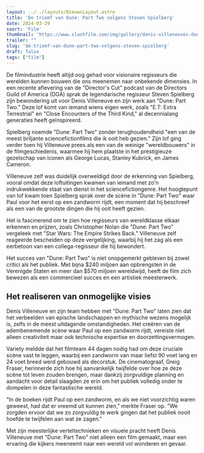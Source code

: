 ```yaml
---
layout: ../../layouts/NieuwsLayout.astro
title: 'De triomf van Dune: Part Two volgens Steven Spielberg'
date: 2024-03-29
soort: 'Film'
thumbnail: 'https://www.slashfilm.com/img/gallery/denis-villeneuves-dune-2-was-praised-by-one-of-the-best-directors-of-all-time/intro-1711562874.webp'
trailer: ""
slug: 'de-triomf-van-dune-part-two-volgens-steven-spielberg'
draft: false
tags: ["film"]
---
```



De filmindustrie heeft altijd oog gehad voor visionaire regisseurs die werelden kunnen bouwen die ons meenemen naar onbekende dimensies. In een recente aflevering van de "Director's Cut" podcast van de Directors Guild of America (DGA) sprak de legendarische regisseur Steven Spielberg zijn bewondering uit voor Denis Villeneuve en zijn werk aan "Dune: Part Two." Deze lof komt van iemand wiens eigen werk, zoals "E.T: Extra Terrestrial" en "Close Encounters of the Third Kind," al decennialang generaties heeft geïnspireerd.

Spielberg noemde "Dune: Part Two" zonder terughoudendheid "een van de meest briljante sciencefictionfilms die ik ooit heb gezien." Zijn lof ging verder toen hij Villeneuve prees als een van de weinige "wereldbouwers" in de filmgeschiedenis, waarmee hij hem plaatste in het prestigieuze gezelschap van iconen als George Lucas, Stanley Kubrick, en James Cameron.

Villeneuve zelf was duidelijk overweldigd door de erkenning van Spielberg, vooral omdat deze loftuitingen kwamen van iemand met zo'n indrukwekkende staat van dienst in het sciencefictiongenre. Het hoogtepunt van lof kwam toen Spielberg sprak over de scène in "Dune: Part Two" waar Paul voor het eerst op een zandworm rijdt, een moment dat hij beschreef als een van de grootste dingen die hij ooit heeft gezien.

Het is fascinerend om te zien hoe regisseurs van wereldklasse elkaar erkennen en prijzen, zoals Christopher Nolan die "Dune: Part Two" vergeleek met "Star Wars: The Empire Strikes Back." Villeneuve zelf reageerde bescheiden op deze vergelijking, waarbij hij het zag als een eerbetoon van een collega-regisseur die hij bewondert.

Het succes van "Dune: Part Two" is niet onopgemerkt gebleven bij zowel critici als het publiek. Met bijna $240 miljoen aan opbrengsten in de Verenigde Staten en meer dan $570 miljoen wereldwijd, heeft de film zich bewezen als een commercieel succes en een artistiek meesterwerk.

## Het realiseren van onmogelijke visies

Denis Villeneuve en zijn team hebben met "Dune: Part Two" laten zien dat het verbeelden van epische landschappen en mythische wezens mogelijk is, zelfs in de meest uitdagende omstandigheden. Het creëren van de adembenemende scène waar Paul op een zandworm rijdt, vereiste niet alleen creativiteit maar ook technische expertise en doorzettingsvermogen.

Variety meldde dat het filmteam 44 dagen nodig had om deze cruciale scène vast te leggen, waarbij een zandworm van maar liefst 90 voet lang en 24 voet breed werd gebouwd als decorstuk. De cinematograaf, Greig Fraser, herinnerde zich hoe hij aanvankelijk twijfelde over hoe ze deze scène tot leven zouden brengen, maar dankzij zorgvuldige planning en aandacht voor detail slaagden ze erin om het publiek volledig onder te dompelen in deze fantastische wereld.

"In de boeken rijdt Paul op een zandworm, en als we niet voorzichtig waren geweest, had dat er vreemd uit kunnen zien," merkte Fraser op. "We zorgden ervoor dat we zo zorgvuldig te werk gingen dat het publiek nooit hoefde te twijfelen aan wat ze zagen."

Met zijn meesterlijke verteltechnieken en visuele pracht heeft Denis Villeneuve met "Dune: Part Two" niet alleen een film gemaakt, maar een ervaring die kijkers meeneemt naar een wereld vol wonderen en gevaar.


